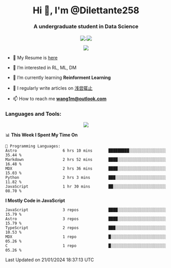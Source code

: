 <!--
**Dilettante258/Dilettante258** is a ✨ _special_ ✨ repository because its `README.md` (this file) appears on your GitHub profile.
Here are some ideas to get you started:

- 🔭 I’m currently working on ...
- 🌱 I’m currently learning ...
- 👯 I’m looking to collaborate on ...
- 🤔 I’m looking for help with ...
- 💬 Ask me about ...
- 📫 How to reach me: ...
- 😄 Pronouns: ...
- ⚡ Fun fact: ...
-->
<h1 align="center">Hi 👋, I'm @Dilettante258</h1>
<h3 align="center">A undergraduate student in Data Science</h3>
<p align="center">
  <a href="https://github.com/anuraghazra/github-readme-stats">
    <img align="center" src="https://github-readme-stats.vercel.app/api?username=Dilettante258&show_icons=true&theme=radical" />
  </a>
  <a href="https://github.com/anuraghazra/convoychat">
    <img align="center" src="https://github-readme-stats.vercel.app/api/top-langs/?username=Dilettante258&layout=compact" />
  </a>
<p align="center">

<img align="center" src="https://komarev.com/ghpvc/?username=Dilettante258" />

- 📄 My Resume is [here](https://wang1m.cc)

- 👀 I’m interested in RL, ML, DM

- 🌱 I’m currently learning **Reinforment Learning**

- 📝 I regularly write articles on [浅尝辄止](https://www.dilettante258.cyou/)

- 📫 How to reach me **wang1m@outlook.com**

<h3 align="left">Languages and Tools:</h3>

<p align="center">
  <a href="https://skillicons.dev">
    <img src="https://skillicons.dev/icons?i=python,astro,c,docker,flask,html,latex,linux,md,pytorch,tensorflow,selenium,cloudflare,vercel&perline=7&theme=light" />
  </a>
<p align="center">

<!--START_SECTION:waka-->
📊 **This Week I Spent My Time On** 

```text
💬 Programming Languages: 
Astro                    6 hrs 10 mins       █████████░░░░░░░░░░░░░░░░   35.44 % 
Markdown                 2 hrs 52 mins       ████░░░░░░░░░░░░░░░░░░░░░   16.48 % 
MDX                      2 hrs 36 mins       ████░░░░░░░░░░░░░░░░░░░░░   15.03 % 
Python                   2 hrs 3 mins        ███░░░░░░░░░░░░░░░░░░░░░░   11.82 % 
JavaScript               1 hr 30 mins        ██░░░░░░░░░░░░░░░░░░░░░░░   08.70 % 
```

**I Mostly Code in JavaScript** 

```text
JavaScript               3 repos             ████░░░░░░░░░░░░░░░░░░░░░   15.79 % 
Astro                    3 repos             ████░░░░░░░░░░░░░░░░░░░░░   15.79 % 
TypeScript               2 repos             ███░░░░░░░░░░░░░░░░░░░░░░   10.53 % 
MDX                      1 repo              █░░░░░░░░░░░░░░░░░░░░░░░░   05.26 % 
C                        1 repo              █░░░░░░░░░░░░░░░░░░░░░░░░   05.26 % 
```




 Last Updated on 21/01/2024 18:37:13 UTC
<!--END_SECTION:waka-->
